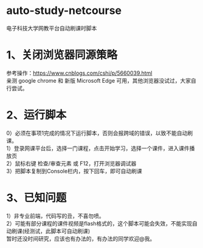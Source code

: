 # auto-study-netcourse
电子科技大学网教平台自动刷课时脚本

# 1、关闭浏览器同源策略
参考操作：https://www.cnblogs.com/cshi/p/5660039.html  
亲测 google chrome 和 新版 Microsoft Edge 可用，其他浏览器没试过，大家自行尝试。

# 2、运行脚本
 0）必须在事项1完成的情况下运行脚本，否则会报跨域的错误，以致不能自动刷课。  
 1）登录网课平台后，选择一门课程，点击开始学习，选择一个课件，进入课件播放页  
 2）鼠标右键 检查/审查元素 或 F12，打开浏览器调试器  
 3）把脚本复制到Console栏内，按下回车，即可自动刷课  

# 3、已知问题
 1）非专业前端，代码写的丑，不喜勿喷。  
 2）可能有部分课程的课件视频是flash格式的，这个脚本可能会失效，不能实现自动刷课(经测试，此脚本可自动刷课)  
 暂时还没时间研究，应该也有办法的，有办法的同学欢迎@我。
